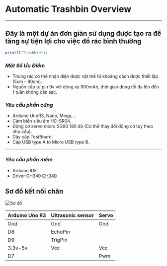 # Automatic Trashbin Overview
***
## **Đây là một dự án đơn giản sử dụng được tạo ra để tăng sự tiện lợi cho việc đổ rác bình thường**
```php 
printf("Trashbin");
``` 
### *Một Số Ưu Điểm*
* Thùng rác có thể nhận diện được vật thể từ khoảng cách được thiết lập (5cm - 80cm).
* Nguồn cấp từ pin 9v với dòng xả 900mAh, thời gian dùng tối đa lên đến 1 tuần không cần sạc.
### *Yêu cầu phần cứng* 
- Arduino UnoR3, Nano, Mega,...
- Cảm biến siêu âm HC-SR04.
- Động cơ servo micro SG90 180 độ (Có thể thay đổi động cơ tùy theo nhu cầu).
- Dây cáp TestBoard.
- Cáp USB type A to Micro USB type B.
***
### *Yêu cầu phần mềm*
- Arduino IDE
- Driver CH340 [CH340](https://sparks.gogo.co.nz/ch340.html)
## Sơ đồ kết nối chân 
![Sơ đồ](https://github.com/LuongHuuPhuc/Automatic.Trashbin/assets/156191563/235ae30f-5c02-4974-bc8d-9e61e0dc88d0)

| Arduino Uno R3 | Ultrasonic sensor | Servo |
|:---------------|:------------------|:------|
| Gnd            | Gnd               | Gnd   |
| D8             | EchoPin           |       |
| D9             | TrigPin           |       |
| 3.3v-5v        | Vcc               | Vcc   |
| D7             |                   | Pwm   |
